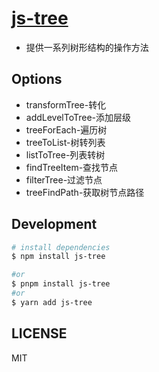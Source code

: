 # [js-tree](https://artifactory.sf-express.com/ui/packages?name=js-tree&type=packages)

- 提供一系列树形结构的操作方法

## Options

- transformTree-转化
- addLevelToTree-添加层级
- treeForEach-遍历树
- treeToList-树转列表
- listToTree-列表转树
- findTreeItem-查找节点
- filterTree-过滤节点
- treeFindPath-获取树节点路径

## Development

```bash
# install dependencies
$ npm install js-tree

#or
$ pnpm install js-tree
#or
$ yarn add js-tree

```

## LICENSE

MIT
